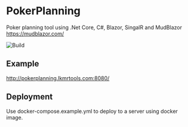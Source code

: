 # PokerPlanning
Poker planning tool using .Net Core, C#, Blazor, SingalR and MudBlazor https://mudblazor.com/

![Build](https://github.com/jbridenthal/PokerPlanning/actions/workflows/docker-image.yml/badge.svg)

## Example
http://pokerplanning.lkmrtools.com:8080/

## Deployment
Use docker-compose.example.yml to deploy to a server using docker image.



